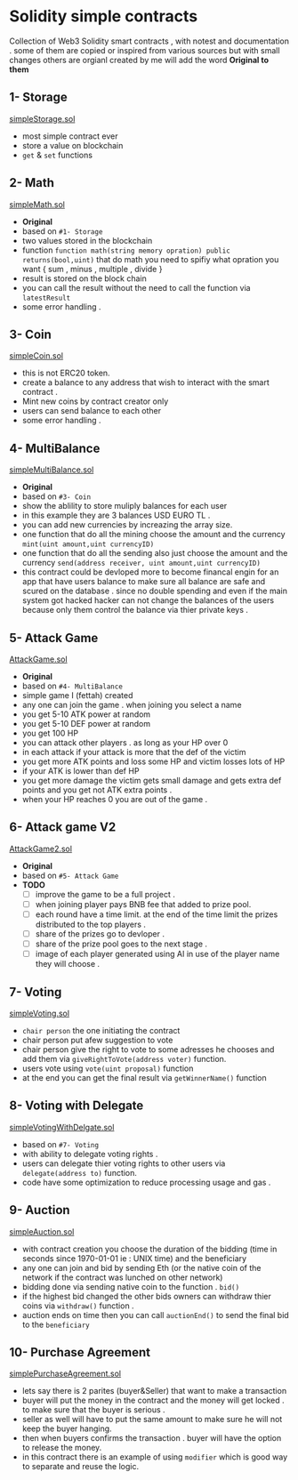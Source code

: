 # Solidity simple contracts
Collection of Web3 Solidity smart contracts , with notest and documentation .
some of them are copied or inspired from various sources but with small changes 
others are orgianl created by me will add the word **Original to them**

## 1- Storage 
[simpleStorage.sol](https://github.com/mhd-fettah/Solidity-simple-contracts/blob/main/simpleStorage.sol)
- most simple contract ever 
- store a value on blockchain 
- `get` & `set` functions 

## 2- Math
[simpleMath.sol](https://github.com/mhd-fettah/Solidity-simple-contracts/blob/main/simpleMath.sol)
- **Original**  
- based on `#1- Storage` 
- two values stored in the blockchain 
- function `function math(string memory opration) public returns(bool,uint)`
that do math you need to spifiy what opration you want { sum , minus , multiple , divide }
- result is stored on the block chain 
- you can call the result without the need to call the function via `latestResult`
- some error handling . 

## 3- Coin 
[simpleCoin.sol](https://github.com/mhd-fettah/Solidity-simple-contracts/blob/main/simpleCoin.sol)
- this is not ERC20 token.
- create a balance to any address that wish to interact with the smart contract . 
- Mint new coins by contract creator only 
- users can send balance to each other 
- some error handling .


## 4- MultiBalance
[simpleMultiBalance.sol](https://github.com/mhd-fettah/Solidity-simple-contracts/blob/main/simpleMultiBalance.sol)
- **Original** 
- based on `#3- Coin` 
- show the ablility to store muliply balances for each user 
- in this example they are 3 balances USD EURO TL .
- you can add new currencies by increazing the array size.
- one function that do all the mining choose the amount and the currency 
`mint(uint amount,uint currencyID)`
- one function that do all the sending also just choose the amount and the currency 
`send(address receiver, uint amount,uint currencyID)`
- this contract could be devloped more to become financal engin for an app that have users balance 
to make sure all balance are safe and scured on the database . since no double spending and even if the main system got hacked hacker can not change the balances of the users because only them control the balance via thier private keys . 

## 5- Attack Game
[AttackGame.sol](https://github.com/mhd-fettah/Solidity-simple-contracts/blob/main/AttackGame.sol)
- **Original** 
- based on `#4- MultiBalance ` 
- simple game I (fettah) created 
- any one can join the game . when joining you select a name 
- you get 5-10 ATK power at random 
- you get 5-10 DEF power at random
- you get 100 HP 
- you can attack other players . as long as your HP over 0
- in each attack if your attack is more that the def of the victim 
- you get more ATK points and loss some HP and victim losses lots of HP
- if your ATK is lower than def HP 
- you get more damage the victim gets small damage and gets extra def points and you get not ATK extra points . 
- when your HP reaches 0 you are out of the game .

## 6- Attack game V2
[AttackGame2.sol](https://github.com/mhd-fettah/Solidity-simple-contracts/blob/main/AttackGame2.sol)
- **Original**  
- based on `#5- Attack Game` 
- **TODO**
	- [ ] improve the game to be a full project .
	- [ ] when joining player pays BNB fee that added to prize pool.
	- [ ] each round have a time limit. at the end of the time limit the prizes distributed to the top players . 
	- [ ] share of the prizes go to devloper . 
	- [ ] share of the prize pool goes to the next stage . 
	- [ ] image of each player generated using AI in use of the player name they will choose . 

## 7- Voting 
[simpleVoting.sol](https://github.com/mhd-fettah/Solidity-simple-contracts/blob/main/simpleVoting.sol)
- `chair person` the one initiating the contract 
- chair person put afew suggestion to vote 
- chair person give the right to vote to some adresses he chooses and add them via `giveRightToVote(address voter)` function.
- users vote using `vote(uint proposal)` function
- at the end you can get the final result via `getWinnerName()` function 

## 8- Voting with Delegate 
[simpleVotingWithDelgate.sol](https://github.com/mhd-fettah/Solidity-simple-contracts/blob/main/simpleVotingWithDelgate.sol)
- based on `#7- Voting` 
- with ability to delegate voting rights .
- users can delegate thier voting rights to other users via `delegate(address to)` function.
- code have some optimization to reduce processing usage and gas .

## 9- Auction
[simpleAuction.sol](https://github.com/mhd-fettah/Solidity-simple-contracts/blob/main/simpleAuction.sol)
- with contract creation you choose the duration of the bidding (time in seconds since 1970-01-01 ie : UNIX time) and the beneficiary
- any one can join and bid by sending Eth (or the native coin of the network if the contract was lunched on other network)
- bidding done via sending native coin to the function . `bid()`
- if the highest bid changed the other bids owners can withdraw thier coins via `withdraw()` function .
- auction ends on time then you can call `auctionEnd()` to send the final bid to the `beneficiary`

## 10- Purchase Agreement
[simplePurchaseAgreement.sol](https://github.com/mhd-fettah/Solidity-simple-contracts/blob/main/simplePurchaseAgreement.sol)
- lets say there is 2 parites (buyer&Seller) that want to make a transaction 
- buyer will put the money in the contract and the money will get locked . to make sure that the buyer is serious . 
- seller as well will have to put the same amount to make sure he will not keep the buyer hanging.
- then when buyers confirms the transaction . buyer will have the option to release the money.
- in this contract there is an example of using `modifier` which is good way to separate and reuse the logic.
